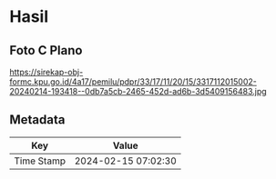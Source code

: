 # Hasil

## Foto C Plano

https://sirekap-obj-formc.kpu.go.id/4a17/pemilu/pdpr/33/17/11/20/15/3317112015002-20240214-193418--0db7a5cb-2465-452d-ad6b-3d5409156483.jpg


## Metadata

| Key        | Value               |
| ---------- | ------------------- |
| Time Stamp | 2024-02-15 07:02:30 |



